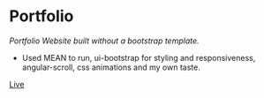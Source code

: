 # Portfolio
*Portfolio Website built without a bootstrap template.*
- Used MEAN to run, ui-bootstrap for styling and responsiveness, angular-scroll, css animations and my own taste.

[Live](http://kevinsangnguyen.com)
